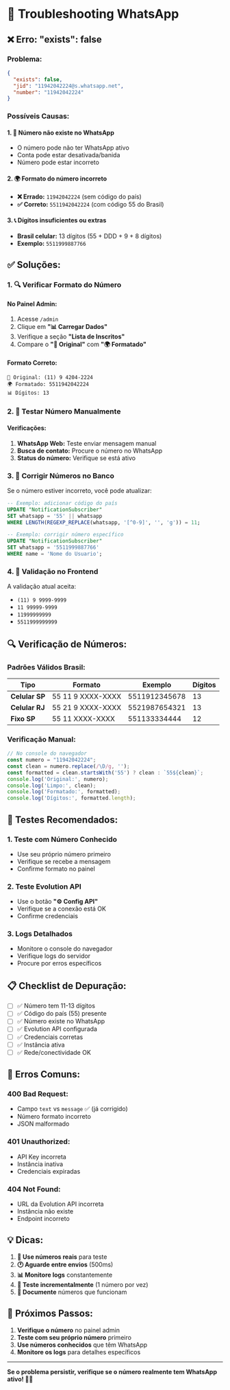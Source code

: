 # 🔧 Troubleshooting WhatsApp

## ❌ **Erro: "exists": false**

### **Problema:**
```json
{
  "exists": false,
  "jid": "11942042224@s.whatsapp.net",
  "number": "11942042224"
}
```

### **Possíveis Causas:**

#### **1. 📱 Número não existe no WhatsApp**
- O número pode não ter WhatsApp ativo
- Conta pode estar desativada/banida
- Número pode estar incorreto

#### **2. 🌍 Formato do número incorreto**
- **❌ Errado:** `11942042224` (sem código do país)
- **✅ Correto:** `5511942042224` (com código 55 do Brasil)

#### **3. 📞 Dígitos insuficientes ou extras**
- **Brasil celular:** 13 dígitos (55 + DDD + 9 + 8 dígitos)
- **Exemplo:** `5511999887766`

## ✅ **Soluções:**

### **1. 🔍 Verificar Formato do Número**

#### **No Painel Admin:**
1. Acesse `/admin`
2. Clique em **"📊 Carregar Dados"**
3. Verifique a seção **"Lista de Inscritos"**
4. Compare o **"📱 Original"** com **"🌍 Formatado"**

#### **Formato Correto:**
```
📱 Original: (11) 9 4204-2224
🌍 Formatado: 5511942042224
📊 Dígitos: 13
```

### **2. 🧪 Testar Número Manualmente**

#### **Verificações:**
1. **WhatsApp Web:** Teste enviar mensagem manual
2. **Busca de contato:** Procure o número no WhatsApp
3. **Status do número:** Verifique se está ativo

### **3. 🔧 Corrigir Números no Banco**

Se o número estiver incorreto, você pode atualizar:

```sql
-- Exemplo: adicionar código do país
UPDATE "NotificationSubscriber" 
SET whatsapp = '55' || whatsapp 
WHERE LENGTH(REGEXP_REPLACE(whatsapp, '[^0-9]', '', 'g')) = 11;

-- Exemplo: corrigir número específico
UPDATE "NotificationSubscriber" 
SET whatsapp = '5511999887766' 
WHERE name = 'Nome do Usuario';
```

### **4. 📝 Validação no Frontend**

A validação atual aceita:
- `(11) 9 9999-9999`
- `11 99999-9999`
- `11999999999`
- `5511999999999`

## 🔍 **Verificação de Números:**

### **Padrões Válidos Brasil:**

| Tipo | Formato | Exemplo | Dígitos |
|------|---------|---------|---------|
| **Celular SP** | 55 11 9 XXXX-XXXX | 5511912345678 | 13 |
| **Celular RJ** | 55 21 9 XXXX-XXXX | 5521987654321 | 13 |
| **Fixo SP** | 55 11 XXXX-XXXX | 551133334444 | 12 |

### **Verificação Manual:**

```javascript
// No console do navegador
const numero = "11942042224";
const clean = numero.replace(/\D/g, '');
const formatted = clean.startsWith('55') ? clean : `55${clean}`;
console.log('Original:', numero);
console.log('Limpo:', clean);
console.log('Formatado:', formatted);
console.log('Dígitos:', formatted.length);
```

## 🧪 **Testes Recomendados:**

### **1. Teste com Número Conhecido**
- Use seu próprio número primeiro
- Verifique se recebe a mensagem
- Confirme formato no painel

### **2. Teste Evolution API**
- Use o botão **"⚙️ Config API"**
- Verifique se a conexão está OK
- Confirme credenciais

### **3. Logs Detalhados**
- Monitore o console do navegador
- Verifique logs do servidor
- Procure por erros específicos

## 📋 **Checklist de Depuração:**

- [ ] ✅ Número tem 11-13 dígitos
- [ ] ✅ Código do país (55) presente
- [ ] ✅ Número existe no WhatsApp
- [ ] ✅ Evolution API configurada
- [ ] ✅ Credenciais corretas
- [ ] ✅ Instância ativa
- [ ] ✅ Rede/conectividade OK

## 🚨 **Erros Comuns:**

### **400 Bad Request:**
- Campo `text` vs `message` ✅ (já corrigido)
- Número formato incorreto
- JSON malformado

### **401 Unauthorized:**
- API Key incorreta
- Instância inativa
- Credenciais expiradas

### **404 Not Found:**
- URL da Evolution API incorreta
- Instância não existe
- Endpoint incorreto

## 💡 **Dicas:**

1. **📱 Use números reais** para teste
2. **🕐 Aguarde entre envios** (500ms)
3. **📊 Monitore logs** constantemente
4. **🔄 Teste incrementalmente** (1 número por vez)
5. **📝 Documente** números que funcionam

## 🎯 **Próximos Passos:**

1. **Verifique o número** no painel admin
2. **Teste com seu próprio número** primeiro
3. **Use números conhecidos** que têm WhatsApp
4. **Monitore os logs** para detalhes específicos

---

**Se o problema persistir, verifique se o número realmente tem WhatsApp ativo! 📱✅** 